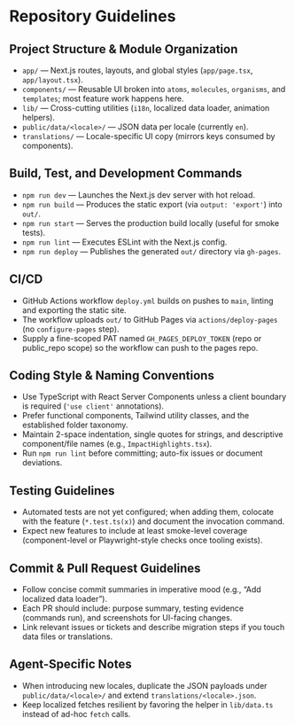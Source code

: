 # Repository Guidelines

## Project Structure & Module Organization
- `app/` — Next.js routes, layouts, and global styles (`app/page.tsx`, `app/layout.tsx`).
- `components/` — Reusable UI broken into `atoms`, `molecules`, `organisms`, and `templates`; most feature work happens here.
- `lib/` — Cross-cutting utilities (`i18n`, localized data loader, animation helpers).
- `public/data/<locale>/` — JSON data per locale (currently `en`).
- `translations/` — Locale-specific UI copy (mirrors keys consumed by components).

## Build, Test, and Development Commands
- `npm run dev` — Launches the Next.js dev server with hot reload.
- `npm run build` — Produces the static export (via `output: 'export'`) into `out/`.
- `npm run start` — Serves the production build locally (useful for smoke tests).
- `npm run lint` — Executes ESLint with the Next.js config.
- `npm run deploy` — Publishes the generated `out/` directory via `gh-pages`.

## CI/CD
- GitHub Actions workflow `deploy.yml` builds on pushes to `main`, linting and exporting the static site.
- The workflow uploads `out/` to GitHub Pages via `actions/deploy-pages` (no `configure-pages` step).
- Supply a fine-scoped PAT named `GH_PAGES_DEPLOY_TOKEN` (repo or public_repo scope) so the workflow can push to the pages repo.

## Coding Style & Naming Conventions
- Use TypeScript with React Server Components unless a client boundary is required (`'use client'` annotations).
- Prefer functional components, Tailwind utility classes, and the established folder taxonomy.
- Maintain 2-space indentation, single quotes for strings, and descriptive component/file names (e.g., `ImpactHighlights.tsx`).
- Run `npm run lint` before committing; auto-fix issues or document deviations.

## Testing Guidelines
- Automated tests are not yet configured; when adding them, colocate with the feature (`*.test.ts(x)`) and document the invocation command.
- Expect new features to include at least smoke-level coverage (component-level or Playwright-style checks once tooling exists).

## Commit & Pull Request Guidelines
- Follow concise commit summaries in imperative mood (e.g., “Add localized data loader”).
- Each PR should include: purpose summary, testing evidence (commands run), and screenshots for UI-facing changes.
- Link relevant issues or tickets and describe migration steps if you touch data files or translations.

## Agent-Specific Notes
- When introducing new locales, duplicate the JSON payloads under `public/data/<locale>/` and extend `translations/<locale>.json`.
- Keep localized fetches resilient by favoring the helper in `lib/data.ts` instead of ad-hoc `fetch` calls.
